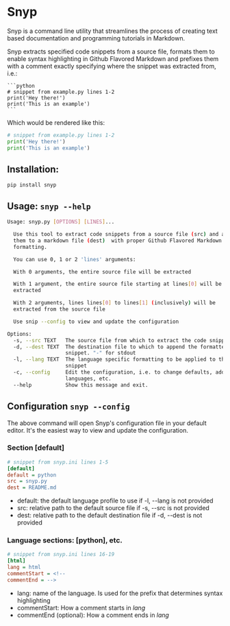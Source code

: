# Snyp
Snyp is a command line utility that streamlines the process of creating text based documentation and programming tutorials in Markdown.

Snyp extracts specified code snippets from a source file, formats them to enable syntax highlighting in Github Flavored Markdown and prefixes them with a comment exactly specifying where the snippet was extracted from, i.e.:


    ```python
    # snippet from example.py lines 1-2
    print('Hey there!')
    print('This is an example')
    ```
Which would be rendered like this:
```python
# snippet from example.py lines 1-2
print('Hey there!')
print('This is an example')
```
## Installation:
```pip install snyp```

## Usage:  ```snyp --help```

```bash
Usage: snyp.py [OPTIONS] [LINES]...

  Use this tool to extract code snippets from a source file (src) and append
  them to a markdown file (dest)  with proper Github Flavored Markdown
  formatting.

  You can use 0, 1 or 2 'lines' arguments:

  With 0 arguments, the entire source file will be extracted

  With 1 argument, the entire source file starting at lines[0] will be
  extracted

  With 2 arguments, lines lines[0] to lines[1] (inclusively) will be
  extracted from the source file

  Use snip --config to view and update the configuration

Options:
  -s, --src TEXT   The source file from which to extract the code snippet
  -d, --dest TEXT  The destination file to which to append the formatted
                   snippet. "-" for stdout
  -l, --lang TEXT  The language specific formatting to be applied to the code
                   snippet
  -c, --config     Edit the configuration, i.e. to change defaults, add
                   languages, etc.
  --help           Show this message and exit.
```
## Configuration ```snyp --config```
The above command will open Snyp's configuration file in your default editor. It's the easiest way to view and update the configuration.
### Section [default]

```ini
# snippet from snyp.ini lines 1-5 
[default]
default = python
src = snyp.py
dest = README.md


```
+ default: the default language profile to use if -l, --lang is not provided
+ src: relative path to the default source file if -s, --src is not provided
+ dest: relative path to the default destination file if -d, --dest is not provided

### Language sections: [python], etc.

```ini
# snippet from snyp.ini lines 16-19 
[html]
lang = html
commentStart = <!--
commentEnd = -->

```
+ lang: name of the language. Is used for the prefix that determines syntax highlighting
+ commentStart: How a comment starts in *lang*
+ commentEnd (optional): How a comment ends in *lang*
